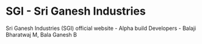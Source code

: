 # SGI - Sri Ganesh Industries
Sri Ganesh Industries (SGI) official website - Alpha build
Developers - Balaji Bharatwaj M, Bala Ganesh B

